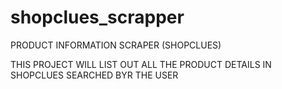 # shopclues_scrapper
PRODUCT INFORMATION SCRAPER (SHOPCLUES)

THIS PROJECT WILL LIST OUT ALL THE PRODUCT DETAILS IN SHOPCLUES SEARCHED BYR THE USER
